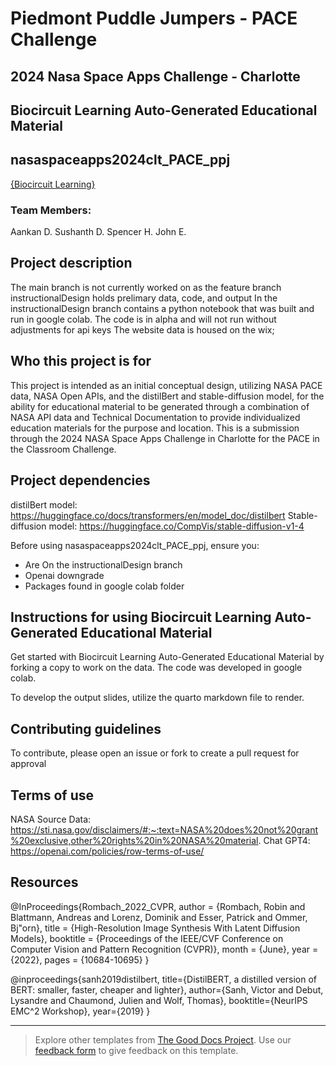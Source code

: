 
# Piedmont Puddle Jumpers - PACE Challenge
## 2024 Nasa Space Apps Challenge - Charlotte

## Biocircuit Learning Auto-Generated Educational Material
## nasaspaceapps2024clt_PACE_ppj
[{Biocircuit Learning}](https://biocircuitlearning.co/)

### Team Members:
Aankan D.
Sushanth D.
Spencer H.
John E.

## Project description

The main branch is not currently worked on as the feature branch instructionalDesign holds prelimary data, code, and output
In the instructionalDesign branch contains a python notebook that was built and run in google colab. The code is in alpha and will not run without adjustments for api keys
The website data is housed on the wix;

## Who this project is for

This project is intended as an initial conceptual design, utilizing NASA PACE data, NASA Open APIs, and the distilBert and stable-diffusion model, for the ability for educational material to be generated through a combination of NASA API data and Technical Documentation to provide individualized education materials for the purpose and location. This is a submission through the 2024 NASA Space Apps Challenge in Charlotte for the PACE in the Classroom Challenge.

## Project dependencies

distilBert model: https://huggingface.co/docs/transformers/en/model_doc/distilbert
Stable-diffusion model: https://huggingface.co/CompVis/stable-diffusion-v1-4

Before using nasaspaceapps2024clt_PACE_ppj, ensure you:

* Are On the instructionalDesign branch
* Openai downgrade 
* Packages found in google colab folder

## Instructions for using Biocircuit Learning Auto-Generated Educational Material

Get started with Biocircuit Learning Auto-Generated Educational Material by forking a copy to work on the data. The code was developed in google colab.

To develop the output slides, utilize the quarto markdown file to render.


## Contributing guidelines

To contribute, please open an issue or fork to create a pull request for approval


## Terms of use

NASA Source Data: https://sti.nasa.gov/disclaimers/#:~:text=NASA%20does%20not%20grant%20exclusive,other%20rights%20in%20NASA%20material.
Chat GPT4: https://openai.com/policies/row-terms-of-use/
## Resources
@InProceedings{Rombach_2022_CVPR,
    author    = {Rombach, Robin and Blattmann, Andreas and Lorenz, Dominik and Esser, Patrick and Ommer, Bj\"orn},
    title     = {High-Resolution Image Synthesis With Latent Diffusion Models},
    booktitle = {Proceedings of the IEEE/CVF Conference on Computer Vision and Pattern Recognition (CVPR)},
    month     = {June},
    year      = {2022},
    pages     = {10684-10695}
}

@inproceedings{sanh2019distilbert,
  title={DistilBERT, a distilled version of BERT: smaller, faster, cheaper and lighter},
  author={Sanh, Victor and Debut, Lysandre and Chaumond, Julien and Wolf, Thomas},
  booktitle={NeurIPS EMC^2 Workshop},
  year={2019}
}

---

> Explore other templates from [The Good Docs Project](https://thegooddocsproject.dev/). Use our [feedback form](https://thegooddocsproject.dev/feedback/?template=Readme) to give feedback on this template.


